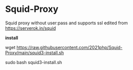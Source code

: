 # Squid-Proxy
Squid proxy without user:pass and supports ssl
edited from https://serverok.in/squid

**install**

wget https://raw.githubusercontent.com/2021php/Squid-Proxy/main/squid3-install.sh

sudo bash squid3-install.sh

